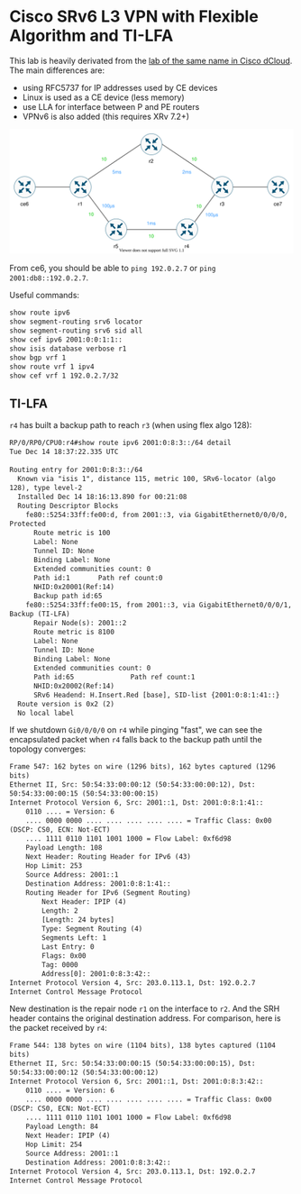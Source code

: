 #  Cisco SRv6 L3 VPN with Flexible Algorithm and TI-LFA

This lab is heavily derivated from the [lab of the same name in Cisco
dCloud][1]. The main differences are:

- using RFC5737 for IP addresses used by CE devices
- Linux is used as a CE device (less memory)
- use LLA for interface between P and PE routers
- VPNv6 is also added (this requires XRv 7.2+)

[1]: https://dcloud-cms.cisco.com/demo_news/cisco-srv6-l3-vpn-with-flexible-algorithm-and-ti-lfa-v1

![](lab.svg)

From ce6, you should be able to `ping 192.0.2.7` or `ping 2001:db8::192.0.2.7`.

Useful commands:

```
show route ipv6
show segment-routing srv6 locator
show segment-routing srv6 sid all
show cef ipv6 2001:0:0:1:1::
show isis database verbose r1
show bgp vrf 1
show route vrf 1 ipv4
show cef vrf 1 192.0.2.7/32
```

## TI-LFA

`r4` has built a backup path to reach `r3` (when using flex algo 128):

```
RP/0/RP0/CPU0:r4#show route ipv6 2001:0:8:3::/64 detail
Tue Dec 14 18:37:22.335 UTC

Routing entry for 2001:0:8:3::/64
  Known via "isis 1", distance 115, metric 100, SRv6-locator (algo 128), type level-2
  Installed Dec 14 18:16:13.890 for 00:21:08
  Routing Descriptor Blocks
    fe80::5254:33ff:fe00:d, from 2001::3, via GigabitEthernet0/0/0/0, Protected
      Route metric is 100
      Label: None
      Tunnel ID: None
      Binding Label: None
      Extended communities count: 0
      Path id:1       Path ref count:0
      NHID:0x20001(Ref:14)
      Backup path id:65
    fe80::5254:33ff:fe00:15, from 2001::3, via GigabitEthernet0/0/0/1, Backup (TI-LFA)
      Repair Node(s): 2001::2
      Route metric is 8100
      Label: None
      Tunnel ID: None
      Binding Label: None
      Extended communities count: 0
      Path id:65              Path ref count:1
      NHID:0x20002(Ref:14)
      SRv6 Headend: H.Insert.Red [base], SID-list {2001:0:8:1:41::}
  Route version is 0x2 (2)
  No local label
```

If we shutdown `Gi0/0/0/0` on `r4` while pinging "fast", we can see the encapsulated packet when `r4` falls back to the backup path until the topology converges:

```
Frame 547: 162 bytes on wire (1296 bits), 162 bytes captured (1296 bits)
Ethernet II, Src: 50:54:33:00:00:12 (50:54:33:00:00:12), Dst: 50:54:33:00:00:15 (50:54:33:00:00:15)
Internet Protocol Version 6, Src: 2001::1, Dst: 2001:0:8:1:41::
    0110 .... = Version: 6
    .... 0000 0000 .... .... .... .... .... = Traffic Class: 0x00 (DSCP: CS0, ECN: Not-ECT)
    .... 1111 0110 1101 1001 1000 = Flow Label: 0xf6d98
    Payload Length: 108
    Next Header: Routing Header for IPv6 (43)
    Hop Limit: 253
    Source Address: 2001::1
    Destination Address: 2001:0:8:1:41::
    Routing Header for IPv6 (Segment Routing)
        Next Header: IPIP (4)
        Length: 2
        [Length: 24 bytes]
        Type: Segment Routing (4)
        Segments Left: 1
        Last Entry: 0
        Flags: 0x00
        Tag: 0000
        Address[0]: 2001:0:8:3:42::
Internet Protocol Version 4, Src: 203.0.113.1, Dst: 192.0.2.7
Internet Control Message Protocol
```

New destination is the repair node `r1` on the interface to `r2`. And
the SRH header contains the original destination address. For
comparison, here is the packet received by `r4`:

```
Frame 544: 138 bytes on wire (1104 bits), 138 bytes captured (1104 bits)
Ethernet II, Src: 50:54:33:00:00:15 (50:54:33:00:00:15), Dst: 50:54:33:00:00:12 (50:54:33:00:00:12)
Internet Protocol Version 6, Src: 2001::1, Dst: 2001:0:8:3:42::
    0110 .... = Version: 6
    .... 0000 0000 .... .... .... .... .... = Traffic Class: 0x00 (DSCP: CS0, ECN: Not-ECT)
    .... 1111 0110 1101 1001 1000 = Flow Label: 0xf6d98
    Payload Length: 84
    Next Header: IPIP (4)
    Hop Limit: 254
    Source Address: 2001::1
    Destination Address: 2001:0:8:3:42::
Internet Protocol Version 4, Src: 203.0.113.1, Dst: 192.0.2.7
Internet Control Message Protocol
```
